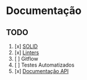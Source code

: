 # Documentação

## TODO

1. [x] [SOLID](https://github.com/gabrieljmj/devio-dev-doc/blob/main/SOLID.md)
2. [x] [Linters](https://github.com/gabrieljmj/devio-dev-doc/blob/main/LINTERS.md)
4. [ ] Gitflow
5. [ ] Testes Automatizados
6. [x] [Documentação API](https://github.com/gabrieljmj/devio-dev-doc/blob/main/API-DOCS.md)

